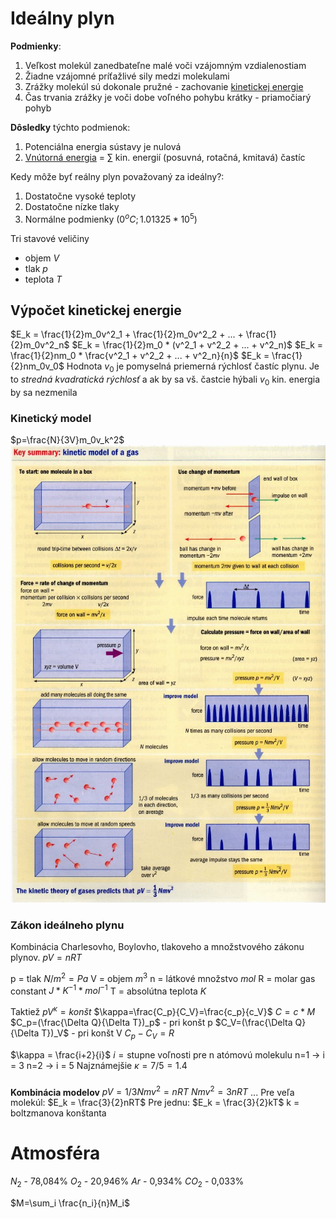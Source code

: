 # Ideálny plyn
**Podmienky**:
1. Veľkost molekúl zanedbateľne malé voči vzájomným vzdialenostiam
2. Žiadne vzájomné príťažlivé sily medzi molekulami
3. Zrážky molekúl sú dokonale pružné - zachovanie [kinetickej energie](kinetická%20energia)
4. Čas trvania zrážky je voči dobe voľného pohybu krátky - priamočiarý pohyb

**Dôsledky** týchto podmienok:
1. Potenciálna energia sústavy je nulová
2. [Vnútorná energia](vnútorná%20energia.md) = $\sum$ kin. energií (posuvná, rotačná, kmitavá) častíc

Kedy môže byť reálny plyn považovaný za ideálny?:
1. Dostatočne vysoké teploty
2. Dostatočne nízke tlaky
3. Normálne podmienky ($0^oC; 1.01325*10^5$)

Tri stavové veličiny
- objem $V$
- tlak $p$
- teplota $T$

## Výpočet kinetickej energie
$E_k = \frac{1}{2}m_0v^2_1 + \frac{1}{2}m_0v^2_2 + ... + \frac{1}{2}m_0v^2_n$
$E_k = \frac{1}{2}m_0 * (v^2_1 + v^2_2 + ... + v^2_n)$
$E_k = \frac{1}{2}nm_0 * \frac{v^2_1 + v^2_2 + ... + v^2_n}{n}$
$E_k = \frac{1}{2}nm_0v_0$
Hodnota $v_0$ je pomyselná priemerná rýchlosť častíc plynu.
Je to *stredná kvadratická rýchlosť* a ak by sa vš. častcie hýbali $v_0$ kin. energia by sa nezmenila

### Kinetický model
$p=\frac{N}{3V}m_0v_k^2$
![idealnytlak](idealnytlak.jpeg)

### Zákon ideálneho plynu
Kombinácia Charlesovho, Boylovho, tlakoveho a množstvového zákonu plynov.
$pV = nRT$

p = tlak $N/m^2=Pa$
V = objem $m^3$
n = látkové množstvo $mol$
R = molar gas constant $J*K^{-1}*mol^{-1}$
T = absolútna teplota $K$

Taktiež
$pV^{\kappa}=konšt$
$\kappa=\frac{C_p}{C_V}=\frac{c_p}{c_V}$
$C=c*M$
$C_p=(\frac{\Delta Q}{\Delta T})_p$ - pri konšt p
$C_V=(\frac{\Delta Q}{\Delta T})_V$ - pri konšt V
$C_p-C_V=R$

$\kappa = \frac{i+2}{i}$
$i=\text{stupne voľnosti pre n atómovú molekulu}$
n=1 -> i = 3
n=2 -> i = 5
Najznámejšie $\kappa = 7/5 = 1.4$

### 

**Kombinácia modelov**
$pV=1/3Nmv^2=nRT$
$Nmv^2 = 3nRT$
$...$
Pre veľa molekúl:
$E_k = \frac{3}{2}nRT$
Pre jednu:
$E_k = \frac{3}{2}kT$
k = boltzmanova konštanta

# Atmosféra
$N_2$ - 78,084%
$O_2$ - 20,946%
$Ar$ - 0,934%
$CO_2$ - 0,033%

$M=\sum_i \frac{n_i}{n}M_i$
